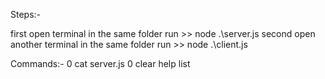 Steps:-

first open terminal in the same folder run >> node .\server.js
second open another terminal in the same folder run >> node .\client.js



Commands:-
0 cat server.js
0 clear
help
list
